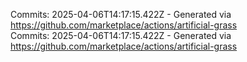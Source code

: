 Commits: 2025-04-06T14:17:15.422Z - Generated via https://github.com/marketplace/actions/artificial-grass
<br>
Commits: 2025-04-06T14:17:15.422Z - Generated via https://github.com/marketplace/actions/artificial-grass
<br>
